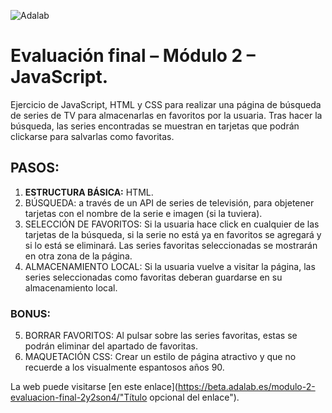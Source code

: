 ![Adalab](https://beta.adalab.es/resources/images/adalab-logo-155x61-bg-white.png)

# Evaluación final – Módulo 2 – JavaScript.

Ejercicio de JavaScript, HTML y CSS para realizar una página de búsqueda de series de TV para almacenarlas en favoritos por la usuaria. Tras hacer la búsqueda, las series encontradas se muestran en tarjetas que podrán clickarse para salvarlas como favoritas.

## PASOS:

1. **ESTRUCTURA BÁSICA:** HTML.
2. BÚSQUEDA: a través de un API de series de televisión, para objetener tarjetas con el nombre de la serie e imagen (si la tuviera).
3. SELECCIÓN DE FAVORITOS: Si la usuaria hace click en cualquier de las tarjetas de la búsqueda, si la serie no está ya en favoritos se agregará y si lo está se eliminará. Las series favoritas seleccionadas se mostrarán en otra zona de la página.
4. ALMACENAMIENTO LOCAL: Si la usuaria vuelve a visitar la página, las series seleccionadas como favoritas deberan guardarse en su almacenamiento local.

### BONUS:

5. BORRAR FAVORITOS: Al pulsar sobre las series favoritas, estas se podrán eliminar del apartado de favoritas.
6. MAQUETACIÓN CSS: Crear un estilo de página atractivo y que no recuerde a los visualmente espantosos años 90.

La web puede visitarse [en este enlace](https://beta.adalab.es/modulo-2-evaluacion-final-2y2son4/"Título opcional del enlace").
